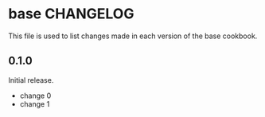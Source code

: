 # base CHANGELOG

This file is used to list changes made in each version of the base cookbook.

## 0.1.0

Initial release.

- change 0
- change 1
